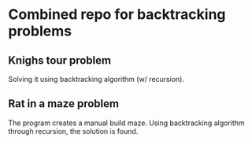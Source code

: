 # Combined repo for backtracking problems

## Knighs tour problem

Solving it using backtracking algorithm (w/ recursion).

## Rat in a maze problem

The program creates a manual build maze. Using backtracking algorithm through recursion, the solution is found.